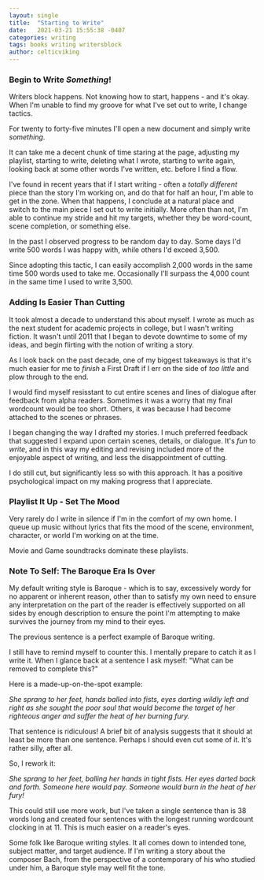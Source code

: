 ```yaml
---
layout: single
title:  "Starting to Write"
date:   2021-03-21 15:55:38 -0407
categories: writing
tags: books writing writersblock
author: celticviking
---
```

### Begin to Write *Something*!

Writers block happens. Not knowing how to start, happens - and it's okay. When I'm unable to find my groove for what I've set out to write, I change tactics.

For twenty to forty-five minutes I'll open a new document and simply write *something*.

It can take me a decent chunk of time staring at the page, adjusting my playlist, starting to write, deleting what I wrote, starting to write again, looking back at some other words I've written, etc. before I find a flow.

I've found in recent years that if I start writing - often a *totally different* piece than the story I'm working on, and do that for half an hour, I'm able to get in the zone. When that happens, I conclude at a natural place and switch to the main piece I set out to write initially. More often than not, I'm able to continue my stride and hit my targets, whether they be word-count, scene completion, or something else.

In the past I observed progress to be random day to day. Some days I'd write 500 words I was happy with, while others I'd exceed 3,500.

Since adopting this tactic, I can easily accomplish 2,000 words in the same time 500 words used to take me. Occasionally I'll surpass the 4,000 count in the same time I used to write 3,500.

### Adding Is Easier Than Cutting

It took almost a decade to understand this about myself. I wrote as much as the next student for academic projects in college, but I wasn't writing fiction. It wasn't until 2011 that I began to devote downtime to some of my ideas, and begin flirting with the notion of writing a story.

As I look back on the past decade, one of my biggest takeaways is that it's much easier for me to *finish* a First Draft if I err on the side of *too little* and plow through to the end.

I would find myself resisstant to cut entire scenes and lines of dialogue after feedback from alpha readers. Sometimes it was a worry that my final wordcount would be too short. Others, it was because I had become attached to the scenes or phrases.

I began changing the way I drafted my stories. I much preferred feedback that suggested I expand upon certain scenes, details, or dialogue. It's *fun* to *write*, and in this way my editing and revising included more of the enjoyable aspect of writing, and less the disappointment of cutting.

I do still cut, but significantly less so with this approach. It has a positive psychological impact on my making progress that I appreciate.

### Playlist It Up - Set The Mood

Very rarely do I write in silence if I'm in the comfort of my own home. I queue up music without lyrics that fits the mood of the scene, environment, character, or world I'm working on at the time. 

Movie and Game soundtracks dominate these playlists.

### Note To Self: The Baroque Era Is Over

My default writing style is Baroque - which is to say, excessively wordy for no apparent or inherent reason, other than to satisfy my own need to ensure any interpretation on the part of the reader is effectively supported on all sides by enough description to ensure the point I'm attempting to make survives the journey from my mind to their eyes. 

The previous sentence is a perfect example of Baroque writing.

I still have to remind myself to counter this. I mentally prepare to catch it as I write it. When I glance back at a sentence I ask myself: "What can be removed to complete this?"

Here is a made-up-on-the-spot example:

*She sprang to her feet, hands balled into fists, eyes darting wildly left and right as she sought the poor soul that would become the target of her righteous anger and suffer the heat of her burning fury.*

That sentence is ridiculous! A brief bit of analysis suggests that it should at least be more than one sentence. Perhaps I should even cut some of it. It's rather silly, after all.

So, I rework it:

*She sprang to her feet, balling her hands in tight fists. Her eyes darted back and forth. Someone here would pay. Someone would burn in the heat of her fury!*

This could still use more work, but I've taken a single sentence than is 38 words long and created four sentences with the longest running wordcount clocking in at 11. This is much easier on a reader's eyes.

Some folk like Baroque writing styles. It all comes down to intended tone, subject matter, and target audience. If I'm writing a story about the composer Bach, from the perspective of a contemporary of his who studied under him, a Baroque style may well fit the tone.